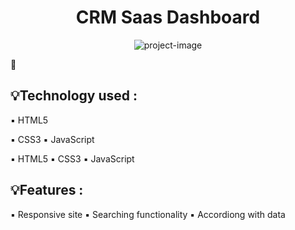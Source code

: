 <h1 align="center" id="title">CRM Saas Dashboard</h1>

<p align="center"><img src="https://cdn.dribbble.com/userupload/12540721/file/original-74fa9f48e033918b687bff18f2a8e98e.png?resize=1905x1429" alt="project-image"></p>

🔗

<h2>💡Technology used :</h2>
▪️  HTML5

▪️  CSS3
▪️  JavaScript

▪️   HTML5
▪️   CSS3
▪️   JavaScript

<h2>💡Features :</h2>
▪️ Responsive site
▪️ Searching functionality
▪️ Accordiong with data
